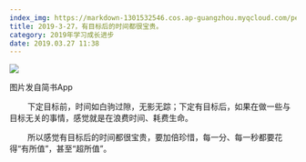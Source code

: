 ```yaml
---
index_img: https://markdown-1301532546.cos.ap-guangzhou.myqcloud.com/peipei_blog/20210921144034.jpeg
title: 2019-3-27，有目标后的时间都很宝贵。
category: 2019年学习成长进步
date: 2019.03.27 11:38
---
```


![](https://markdown-1301532546.cos.ap-guangzhou.myqcloud.com/peipei_blog/20210921144034.jpeg)  

图片发自简书App

  

        下定目标前，时间如白驹过隙，无影无踪；下定有目标后，如果在做一些与目标无关的事情，感觉就是在浪费时间、耗费生命。

        所以感觉有目标后的时间都很宝贵，要加倍珍惜，每一分、每一秒都要花得“有所值”，甚至“超所值”。